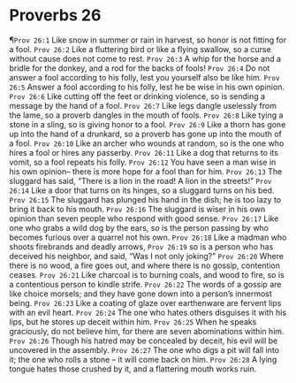 # Proverbs 26

¶`Prov 26:1` Like snow in summer or rain in harvest, so honor is not fitting for a fool.
`Prov 26:2` Like a fluttering bird or like a flying swallow, so a curse without cause does not come to rest.
`Prov 26:3` A whip for the horse and a bridle for the donkey, and a rod for the backs of fools!
`Prov 26:4` Do not answer a fool according to his folly, lest you yourself also be like him.
`Prov 26:5` Answer a fool according to his folly, lest he be wise in his own opinion.
`Prov 26:6` Like cutting off the feet or drinking violence, so is sending a message by the hand of a fool.
`Prov 26:7` Like legs dangle uselessly from the lame, so a proverb dangles in the mouth of fools.
`Prov 26:8` Like tying a stone in a sling, so is giving honor to a fool.
`Prov 26:9` Like a thorn has gone up into the hand of a drunkard, so a proverb has gone up into the mouth of a fool.
`Prov 26:10` Like an archer who wounds at random, so is the one who hires a fool or hires any passerby.
`Prov 26:11` Like a dog that returns to its vomit, so a fool repeats his folly.
`Prov 26:12` You have seen a man wise in his own opinion– there is more hope for a fool than for him.
`Prov 26:13` The sluggard has said, “There is a lion in the road! A lion in the streets!”
`Prov 26:14` Like a door that turns on its hinges, so a sluggard turns on his bed.
`Prov 26:15` The sluggard has plunged his hand in the dish; he is too lazy to bring it back to his mouth.
`Prov 26:16` The sluggard is wiser in his own opinion than seven people who respond with good sense.
`Prov 26:17` Like one who grabs a wild dog by the ears, so is the person passing by who becomes furious over a quarrel not his own.
`Prov 26:18` Like a madman who shoots firebrands and deadly arrows,
`Prov 26:19` so is a person who has deceived his neighbor, and said, “Was I not only joking?”
`Prov 26:20` Where there is no wood, a fire goes out, and where there is no gossip, contention ceases.
`Prov 26:21` Like charcoal is to burning coals, and wood to fire, so is a contentious person to kindle strife.
`Prov 26:22` The words of a gossip are like choice morsels; and they have gone down into a person’s innermost being.
`Prov 26:23` Like a coating of glaze over earthenware are fervent lips with an evil heart.
`Prov 26:24` The one who hates others disguises it with his lips, but he stores up deceit within him.
`Prov 26:25` When he speaks graciously, do not believe him, for there are seven abominations within him.
`Prov 26:26` Though his hatred may be concealed by deceit, his evil will be uncovered in the assembly.
`Prov 26:27` The one who digs a pit will fall into it; the one who rolls a stone – it will come back on him.
`Prov 26:28` A lying tongue hates those crushed by it, and a flattering mouth works ruin.

